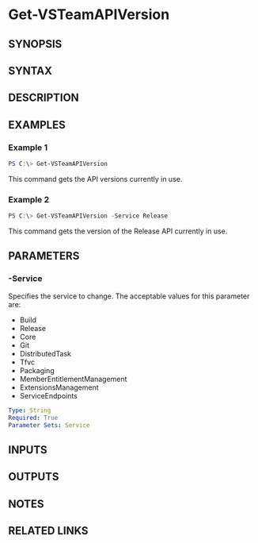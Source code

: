 <!-- #include "./common/header.md" -->

# Get-VSTeamAPIVersion

## SYNOPSIS

<!-- #include "./synopsis/Get-VSTeamAPIVersion.md" -->

## SYNTAX

## DESCRIPTION

<!-- #include "./synopsis/Get-VSTeamAPIVersion.md" -->

## EXAMPLES

### Example 1

```powershell
PS C:\> Get-VSTeamAPIVersion
```

This command gets the API versions currently in use.

### Example 2

```powershell
PS C:\> Get-VSTeamAPIVersion -Service Release
```

This command gets the version of the Release API currently in use.

## PARAMETERS

### -Service

Specifies the service to change. The acceptable values for this parameter are:

- Build
- Release
- Core
- Git
- DistributedTask
- Tfvc
- Packaging
- MemberEntitlementManagement
- ExtensionsManagement
- ServiceEndpoints

```yaml
Type: String
Required: True
Parameter Sets: Service
```

## INPUTS

## OUTPUTS

## NOTES

## RELATED LINKS
